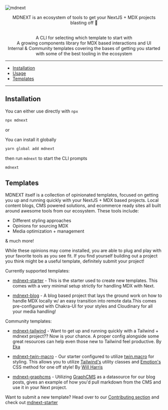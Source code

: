 <!-- markdownlint-disable MD033 MD041 -->

![mdnext](./mdnext.png)

<div align="center">

MDNEXT is an ecosystem of tools to get your NextJS + MDX projects blasting off :rocket:



<br/>
<div align="center">
  A CLI for selecting which template to start with
  <br />
  A growing components library for MDX based interactions and UI 
    <br />
  Internal & Community templates covering the bases of getting you started with some of the best tooling in the ecosystem
  
 </div>

</div>



---

- [Installation](#installation)
- [Usage](#usage)
- [Templates](#templates)

---

## Installation

You can either use directly with `npx`

```bash
npx mdnext
```

or

You can install it globally

```bash
yarn global add mdnext
```

then run `mdnext` to start the CLI prompts

```bash
mdnext
```

## Templates

MDNEXT itself is a collection of opinionated templates, focused on getting you up and running quickly with your NextJS + MDX based projects. Local content blogs, CMS powered solutions, and ecommerce ready sites all built around awesome tools from our ecosystem. These tools include:

- Different styling approaches
- Opinions for sourcing MDX
- Media optimization + management

& much more!

While these opinions may come installed, you are able to plug and play with your favorite tools as you see fit.
If you find yourself building out a project you think might be a useful template, definitely submit your project!

Currently supported templates:

- [mdnext-starter](https://github.com/domitriusclark/mdnext-starter) - This is the starter used to create new templates. This comes with a very minimal setup strictly for handling MDX with Next.

- [mdnext-blog](https://github.com/domitriusclark/mdnext-blog) -
  A blog based project that lays the ground work on how to handle MDX locally w/ an easy transition into remote data.This comes pre-configured with Chakra-UI for your styles and Cloudinary for all your media handling!

Community templates:

- [mdnext-tailwind](https://github.com/domitriusclark/mdnext/tree/master/templates/mdnext-tailwind) - Want to get up and running quickly with a Tailwind + mdnext project?? Now is your chance. A proper config alongside some great resources can help even those new to Tailwind feel productive. By [Eka](https://twitter.com/ekafyi)

- [mdnext-twin-macro](https://github.com/domitriusclark/mdnext/tree/master/templates/mdnext-twin-macro) - Our starter configured to utilize [twin.macro](https://github.com/ben-rogerson/twin.macro) for styling. This allows you to utilize [Tailwind's](https://tailwindcss.com/) utility classes and [Emotion's](https://emotion.sh/docs/introduction) CSS method for one off style! By [Will Harris](https://twitter.com/will__tweets)

* [mdnext-graphcms](https://github.com/domitriusclark/mdnext-graphcms) -
  Utilizing [GraphCMS](https://graphcms.com) as a datasource for our blog posts, gives an example of how you'd pull markdown from the CMS and use it in your Next project.

Want to submit a new template? Head over to our [Contributing section](https://github.com/domitriusclark/mdnext/blob/master/CONTRIBUTORS.md) and check out [mdnext-starter](https://github.com/domitriusclark/mdnext-starter)
